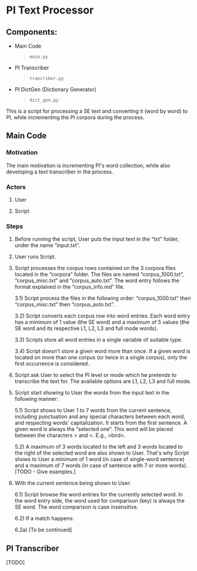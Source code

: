 # PI Text Processor

## Components:

- Main Code

  > `main.py`

- PI Transcriber

  > `trancriber.py`

- PI DictGen (Dictionary Generator)

  > `dict_gen.py`

This is a script for processing a SE text and converting it (word by word) to PI, while incrementing the PI corpora during the process.

## Main Code

### Motivation

The main motivation is incrementing PI's word collection, while also developing a text transcriber in the process.

### Actors

1. User

2. Script

### Steps

1. Before running the script, User puts the input text in the “txt” folder, under the name “input.txt”.

2. User runs Script.

3. Script processes the corpus rows contained on the 3 corpora files located in the “corpora” folder. The files are named “corpus_1000.txt”, “corpus_misc.txt” and “corpus_auto.txt”. The word entry follows the format explained in the “corpus_info.md” file.

   3.1) Script process the files in the following order: “corpus_1000.txt” then “corpus_misc.txt” then “corpus_auto.txt”.

   3.2) Script converts each corpus row into word entries. Each word entry has a minimum of 1 value (the SE word) and a maximum of 5 values (the SE word and its respective L1, L2, L3 and full mode words).

   3.3) Scripts store all word entries in a single variable of suitable type.

   3.4) Script doesn't store a given word more than once. If a given word is located on more than one corpus (or twice in a single corpus), only the first occurrence is considered.

4. Script ask User to select the PI level or mode which he pretends to transcribe the text for. The available options are L1, L2, L3 and full mode.

5. Script start showing to User the words from the input text in the following manner:

   5.1) Script shows to User 1 to 7 words from the current sentence, including punctuation and any special characters between each word, and respecting words' capitalization. It starts from the first sentence. A given word is always the “selected one”. This word will be placed between the characters > and <. E.g., >bird<.

   5.2) A maximum of 3 words located to the left and 3 words located to the right of the selected word are also shown to User. That's why Script shows to User a minimum of 1 word (in case of single-word sentence) and a maximum of 7 words (in case of sentence with 7 or more words). [TODO - Give examples.]

6. With the current sentence being shown to User:

   6.1) Script browse the word entries for the currently selected word. In the word entry side, the word used for comparison (key) is always the SE word. The word comparison is case insensitive.

   6.2) If a match happens:

   6.2a) [To be continued]

## PI Transcriber

[TODO]
